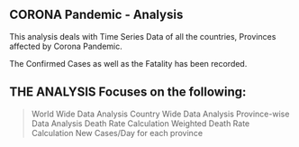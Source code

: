 CORONA Pandemic - Analysis
--------------------------

This analysis deals with Time Series Data of all the countries, Provinces affected by Corona Pandemic.

The Confirmed Cases as well as the Fatality has been recorded.


THE ANALYSIS Focuses on the following:
-------------------------------------

> World Wide Data Analysis
> Country Wide Data Analysis
> Province-wise Data Analysis
> Death Rate Calculation
> Weighted Death Rate Calculation
> New Cases/Day for each province
